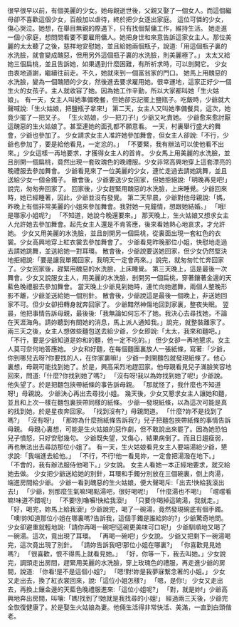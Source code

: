 很早很早以前，有個美麗的少女。她母親逝世後，父親又娶了一個女人。而這個繼母卻不喜歡這個少女，百般加以虐待，終於把少女逐出家庭。
這位可憐的少女，傷心哭泣。她想，在舉目無親的際遇下，只有找個幫傭工作，維持生活。
她走進一個小家庭，想問問看要不要雇用傭人。她把身世和來意告訴這家女主人。那位美麗的太太聽了之後，慈祥地安慰她，並且給她兩個瓶子，說道:「用這個瓶子裏的水洗臉，就會變成醜惡，但用另外這個瓶子裏的水洗臉，則美麗極了。」
太太又給她三個扁桃，並且告訴她，如果遇到什麼困難，有所祈求時，可以剖開它。
少女由衷地道謝，繼續往前走。不久，她就來到一個富翁家的門口。
她馬上用醜惡的水洗臉，變為一個醜陋的少女，然後進去要求雇用她。很幸運地，這家正好少一個生火的女孩子。主人就收容了她。因為她工作辛勤，所以大家都叫她「生火姑娘」。
有一天，女主人叫她準備晚餐，但她卻忘記擺上鹽瓶子。吃飯時，少爺就大聲喊說:「生火姑娘，把鹽瓶子拿來!」
第二天，女主人又叫她準備餐具，這次，她竟少擺了一把叉子。
「生火姑娘，少一把刀子!」少爺又叱責她。
少爺愈來愈討厭這醜惡的生火姑娘了。甚至連她的面孔都不願意看。
一天，村裏舉行盛大的舞會，少爺也參加了。
少女請求女主人准許她參加舞會，但女主人卻說:「不行，少爺也參加了，要是給他看見，一定忿的。」
「不要緊，我有辦法可以使他看不出來。」少女這樣一再地要求，才獲得女主人的首肯。
少女馬上用美麗的水洗臉，並且剖開一個扁桃，竟然出現一套玫瑰色的晚禮服。少女非常高興地穿上這套漂亮的晚禮服去參加舞會。
少爺看見來了一位美麗的少女，連忙走過去請她跳舞，並且送給少女一個金鐲子。
散會後，少爺要送少女回家，但她拒絕說:「明晚再見吧!」說完，匆匆奔回家了。
回家後，少女趕緊用醜惡的水洗臉，上床睡覺。少爺回來時，她已經睡著，因此，少爺並沒有發覺。
第二天早晨，少爺對他母親說:「媽，昨晚上有個非常美麗的小姐來參加舞會。我對她一見鐘情，想跟她結婚。」
「哦!是哪家小姐呢?」
「不知道，她說今晚還要來。」
那天晚上，生火姑娘又想求女主人允許她去參加舞會。起先女主人還是不肯答應，後來看她熱心地哀求，才允許她。
少女又用美麗的水洗臉，並且剖開另一個扁桃，從裏面出現一套紅色的衣裳。少女高興地穿上紅衣裳去參加舞會了。
少爺看見昨晚那位小姐，快慰地走過去請她跳舞，並送給她一對耳環。
散會後，少爺說要送她回家，但少女仍然堅決地拒絕說:「要是讓我單獨回家，我明天一定會再來。」說完，就匆匆忙忙奔回家了。少女回家後，趕緊用醜惡的水洗臉，上床睡覺。
第三天晚上，這是最後一次舞會。少女又說服女主人，用美麗的水洗臉，剖開另一個扁桃，穿著鑲著金邊的天藍色晚禮服去參加舞會。
當天晚上少爺見到她時，連忙向她邀舞，兩個人整晚形影不離，少爺並送給她一個別針。
散會後，少爺說這是最後一個晚上，非送她回家不可。但少女卻扭轉身就奔回家了。
少爺黯然神傷地回到家裏，整夜失眠。
翌晨，他把事情告訴母親，最後後:「我無論如何忘不了她。我決心去尋找她，不論在天涯海角。請妳聽到有關她的消息，馬上派人通知我。」說完，就整裝離家了。
兩三天之後，女主人想做些麵包送去給少爺，少女即說:「太太，我來和麵吧。」
「不行，要是少爺知道是妳和的麵，他一定不吃的。」
但少女卻一再地懇求。女主人莫可奈何地答應她。
少女和好麵，在每個麵團裏放人一張紙條，寫著:「少爺，你到哪兒去呀?你要找的人，在你家裏嘛!」
少爺一剝開麵包就發現紙條了。他心裏想，母親可能找到她了。於是，興高采烈地趕回家。他母親看見兒子滿臉笑容地回來，問道:「什麼?你找到她了嗎?」
「沒有呀!我以為妳找到她了呢!」少爺說。
他失望了。於是把麵包挾帶紙條的事告訴母親。
「那就怪了，我什麼也不知道呀!」母親說。
少爺決心再出去尋找小姐。
幾天後，少女又懇求女主人讓她和麵，並且和上次一樣在麵包裏挾帶同樣的紙條。
少爺一發現紙條，以為這次可能是真的找到她，於是星夜奔回家。
「找到沒有?」母親問道。
「什麼?妳不是找到了嗎?」
「沒有呀!」
「那妳為什麼捎紙條告訴我?」兒子把麵包挾帶紙條的事情告訴母親。
母親心裏想，可能是生火姑娘的惡作劇，但不敢說出來罷了。因為她恐怕兒子憤怒，只好安慰幾句。
少爺既失望，又傷心，結果病倒了。而且日趨瘦弱，再也無法出去尋訪那位小姐了。
有一天，生火姑娘看見女主人要端湯給少爺，懇求說:「我端進去給他。」
「不行，不行!他一看見妳，一定會把湯潑在地下。」
「不會的，我有辦法服侍他喝下。」少女說。
女主人看她一本正經地要求，就交給她去做。
少女把少爺送給她的別針，耳環和手鐲分別放在三個碗裏，倒上肉湯，端進房間給少爺。
少爺一看到醜惡的生火姑娘，便大聲喝斥:「出去!快給我滾出去!」
「少爺，別那麼生氣嘛!喝點湯吧，很好喝呢!」
「什麼湯也不喝!」
「嚐嚐看嘛!味道不錯呢!」
「不要!別嚕囌!快給我滾!」
「只要你喝掉這碗湯，我就走。」
「好，喝完，妳馬上給我滾!」少爺說完，喝了一碗湯，竟然發現碗底有個手鐲。
「噢!妳知道那位小姐在哪裏嗎?告訴我，這個手鐲是誰給妳的?」少爺驚奇地問。
少女卻避重就輕地說:「請你再喝一碗吧!這碗更美味可口呢!」
少爺馴順地又喝了一碗湯。這次，竟出現了耳環。
「再喝一碗吧!」少女說。
少爺又把剩下一碗湯喝完，這次竟出現了別針。
「請妳告訴我吧!那位小姐在哪裏?」
「你喜歡見見她嗎?」
「很喜歡，恨不得馬上就看見她。」
「好，你等一下，我去叫她。」少女說完，調頭走出房間，趕緊用美麗的水洗臉，穿上玫瑰色的禮服，再走進少爺的房間，說道:
「你看!是不是這個小姐?」
「嗯!對!妳是我夢寐繫念著的小姐。」
少女又走出去，換了紅衣裳回來，說:「這位小姐怎樣?」
「嗯，是你!」
少女又走出去，再換上鑲金邊的天藍色晚禮服進來:「這位小姐呢?」
「對，就是妳!」少爺高興地奔出房間，叫嚷:「媽!找到了!她就是我找尋的小姐!」
經過兩三天後，少爺完全恢復健康了。於是娶生火姑娘為妻。他倆生活得非常快活、美滿，一直到白頭偕老。
 



    